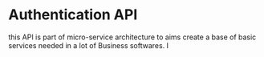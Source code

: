 # Authentication API

this API is part of micro-service architecture to aims create a base of basic services needed in a lot of 
Business softwares. I 

